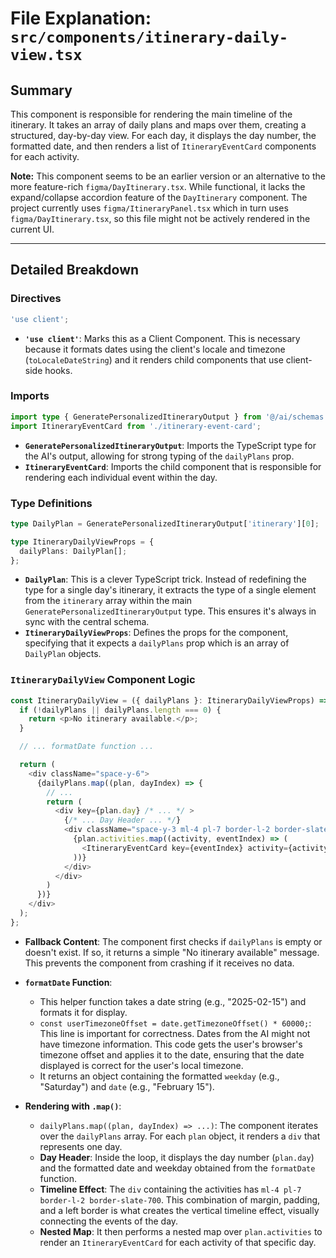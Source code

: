 
# File Explanation: `src/components/itinerary-daily-view.tsx`

## Summary

This component is responsible for rendering the main timeline of the itinerary. It takes an array of daily plans and maps over them, creating a structured, day-by-day view. For each day, it displays the day number, the formatted date, and then renders a list of `ItineraryEventCard` components for each activity.

**Note:** This component seems to be an earlier version or an alternative to the more feature-rich `figma/DayItinerary.tsx`. While functional, it lacks the expand/collapse accordion feature of the `DayItinerary` component. The project currently uses `figma/ItineraryPanel.tsx` which in turn uses `figma/DayItinerary.tsx`, so this file might not be actively rendered in the current UI.

---

## Detailed Breakdown

### Directives

```typescript
'use client';
```
- **`'use client'`**: Marks this as a Client Component. This is necessary because it formats dates using the client's locale and timezone (`toLocaleDateString`) and it renders child components that use client-side hooks.

### Imports

```typescript
import type { GeneratePersonalizedItineraryOutput } from '@/ai/schemas';
import ItineraryEventCard from './itinerary-event-card';
```
- **`GeneratePersonalizedItineraryOutput`**: Imports the TypeScript type for the AI's output, allowing for strong typing of the `dailyPlans` prop.
- **`ItineraryEventCard`**: Imports the child component that is responsible for rendering each individual event within the day.

### Type Definitions

```typescript
type DailyPlan = GeneratePersonalizedItineraryOutput['itinerary'][0];

type ItineraryDailyViewProps = {
  dailyPlans: DailyPlan[];
};
```
- **`DailyPlan`**: This is a clever TypeScript trick. Instead of redefining the type for a single day's itinerary, it extracts the type of a single element from the `itinerary` array within the main `GeneratePersonalizedItineraryOutput` type. This ensures it's always in sync with the central schema.
- **`ItineraryDailyViewProps`**: Defines the props for the component, specifying that it expects a `dailyPlans` prop which is an array of `DailyPlan` objects.

### `ItineraryDailyView` Component Logic

```typescript
const ItineraryDailyView = ({ dailyPlans }: ItineraryDailyViewProps) => {
  if (!dailyPlans || dailyPlans.length === 0) {
    return <p>No itinerary available.</p>;
  }

  // ... formatDate function ...

  return (
    <div className="space-y-6">
      {dailyPlans.map((plan, dayIndex) => {
        // ...
        return (
          <div key={plan.day} /* ... */ >
            {/* ... Day Header ... */}
            <div className="space-y-3 ml-4 pl-7 border-l-2 border-slate-700">
              {plan.activities.map((activity, eventIndex) => (
                <ItineraryEventCard key={eventIndex} activity={activity} />
              ))}
            </div>
          </div>
        )
      })}
    </div>
  );
};
```
- **Fallback Content**: The component first checks if `dailyPlans` is empty or doesn't exist. If so, it returns a simple "No itinerary available" message. This prevents the component from crashing if it receives no data.

- **`formatDate` Function**:
  - This helper function takes a date string (e.g., "2025-02-15") and formats it for display.
  - `const userTimezoneOffset = date.getTimezoneOffset() * 60000;`: This line is important for correctness. Dates from the AI might not have timezone information. This code gets the user's browser's timezone offset and applies it to the date, ensuring that the date displayed is correct for the user's local timezone.
  - It returns an object containing the formatted `weekday` (e.g., "Saturday") and `date` (e.g., "February 15").

- **Rendering with `.map()`**:
    - `dailyPlans.map((plan, dayIndex) => ...)`: The component iterates over the `dailyPlans` array. For each `plan` object, it renders a `div` that represents one day.
    - **Day Header**: Inside the loop, it displays the day number (`plan.day`) and the formatted date and weekday obtained from the `formatDate` function.
    - **Timeline Effect**: The `div` containing the activities has `ml-4 pl-7 border-l-2 border-slate-700`. This combination of margin, padding, and a left border is what creates the vertical timeline effect, visually connecting the events of the day.
    - **Nested Map**: It then performs a nested map over `plan.activities` to render an `ItineraryEventCard` for each activity of that specific day.
